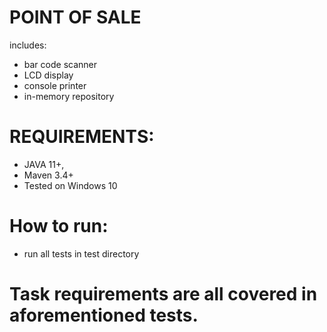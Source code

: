 # POINT OF SALE
includes:
 - bar code scanner
 - LCD display
 - console printer
 - in-memory repository

# REQUIREMENTS:
 * JAVA 11+,
 * Maven 3.4+
 * Tested on Windows 10

# How to run:
 * run all tests in test directory

# Task requirements are all covered in aforementioned tests.